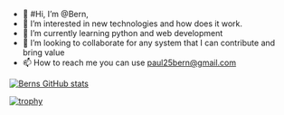 
- 👋 #Hi, I’m @Bern, 
- 👀 I’m interested in new technologies and how does it work.
- 🌱 I’m currently learning python and web development 
- 💞️ I’m looking to collaborate for any system that I can contribute and bring value 
- 📫 How to reach me you can use paul25bern@gmail.com

<!---
togoodtobetrue/togoodtobetrue is a ✨ special ✨ repository because its `README.md` (this file) appears on your GitHub profile.
You can click the Preview link to take a look at your changes.
--->
[![Berns GitHub stats](https://github-readme-stats.vercel.app/api?username=b-s-j)](https://github.com/anuraghazra/github-readme-stats)

[![trophy](https://github-profile-trophy.vercel.app/?username=b-s-j)](https://github.com/ryo-ma/github-profile-trophy)
